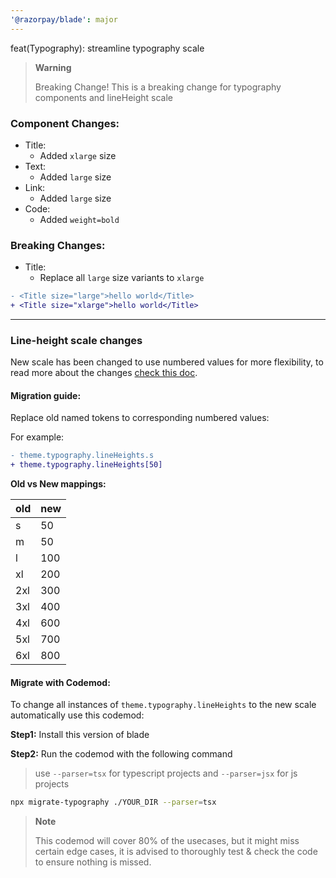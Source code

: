 ```yaml
---
'@razorpay/blade': major
---
```


feat(Typography): streamline typography scale

> **Warning**
>
> Breaking Change!
> This is a breaking change for typography components and lineHeight scale

### Component Changes:

- Title:
  - Added `xlarge` size
- Text:
  - Added `large` size
- Link:
  - Added `large` size
- Code:
  - Added `weight=bold`

### Breaking Changes:

- Title:
  - Replace all `large` size variants to `xlarge`

```diff
- <Title size="large">hello world</Title>
+ <Title size="xlarge">hello world</Title>
```

---

### Line-height scale changes

New scale has been changed to use numbered values for more flexibility, to read more about the changes [check this doc](https://docs.google.com/document/d/16j8dIKuQF9GjDgkhkZwnokVGNeoK7R-7zzIXHCgvveA/edit).

#### **Migration guide:**

Replace old named tokens to corresponding numbered values:

For example:

```diff
- theme.typography.lineHeights.s
+ theme.typography.lineHeights[50]
```

**Old vs New mappings:**

| old | new |
| --- | --- |
| s   | 50  |
| m   | 50  |
| l   | 100 |
| xl  | 200 |
| 2xl | 300 |
| 3xl | 400 |
| 4xl | 600 |
| 5xl | 700 |
| 6xl | 800 |

#### **Migrate with Codemod:**

To change all instances of `theme.typography.lineHeights` to the new scale automatically use this codemod:

**Step1:** Install this version of blade

**Step2:** Run the codemod with the following command

> use `--parser=tsx` for typescript projects and `--parser=jsx` for js projects

```sh
npx migrate-typography ./YOUR_DIR --parser=tsx
```

> **Note**
>
> This codemod will cover 80% of the usecases, but it might miss certain edge cases, it is advised to thoroughly test & check the code to ensure nothing is missed.
